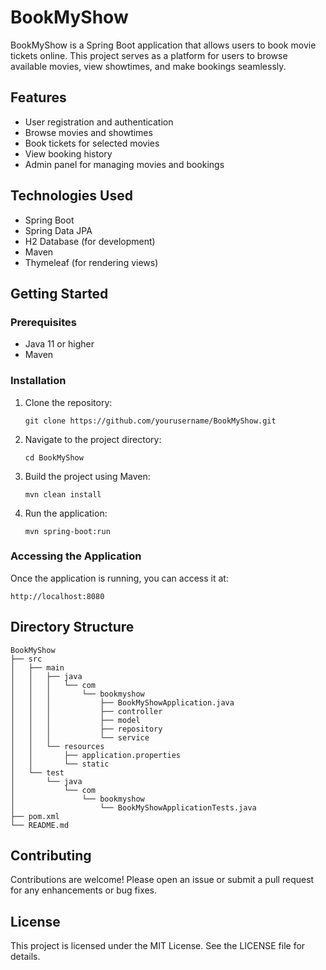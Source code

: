 # BookMyShow

BookMyShow is a Spring Boot application that allows users to book movie tickets online. This project serves as a platform for users to browse available movies, view showtimes, and make bookings seamlessly.

## Features

- User registration and authentication
- Browse movies and showtimes
- Book tickets for selected movies
- View booking history
- Admin panel for managing movies and bookings

## Technologies Used

- Spring Boot
- Spring Data JPA
- H2 Database (for development)
- Maven
- Thymeleaf (for rendering views)

## Getting Started

### Prerequisites

- Java 11 or higher
- Maven

### Installation

1. Clone the repository:
   ```
   git clone https://github.com/yourusername/BookMyShow.git
   ```

2. Navigate to the project directory:
   ```
   cd BookMyShow
   ```

3. Build the project using Maven:
   ```
   mvn clean install
   ```

4. Run the application:
   ```
   mvn spring-boot:run
   ```

### Accessing the Application

Once the application is running, you can access it at:
```
http://localhost:8080
```

## Directory Structure

```
BookMyShow
├── src
│   ├── main
│   │   ├── java
│   │   │   └── com
│   │   │       └── bookmyshow
│   │   │           ├── BookMyShowApplication.java
│   │   │           ├── controller
│   │   │           ├── model
│   │   │           ├── repository
│   │   │           └── service
│   │   └── resources
│   │       ├── application.properties
│   │       └── static
│   └── test
│       └── java
│           └── com
│               └── bookmyshow
│                   └── BookMyShowApplicationTests.java
├── pom.xml
└── README.md
```

## Contributing

Contributions are welcome! Please open an issue or submit a pull request for any enhancements or bug fixes.

## License

This project is licensed under the MIT License. See the LICENSE file for details.